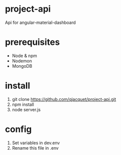 # project-api

Api for angular-material-dashboard

# prerequisites

- Node & npm
- Nodemon
- MongoDB

# install

1. git clone https://github.com/qjacquet/project-api.git
2. npm install
3. node server.js

# config

1. Set variables in dev.env
2. Rename this file in .env
